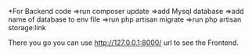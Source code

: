 *For Backend code 
=>run composer update 
=>add Mysql database 
=>add name of database to env file 
=>run php artisan migrate 
=>run php artisan storage:link

There you go you can use http://127.0.0.1:8000/ url to see the Frontend.
